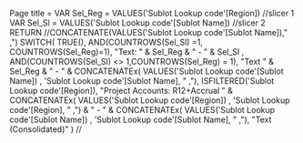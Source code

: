 Page title = 
VAR Sel_Reg = VALUES('Sublot Lookup code'[Region])  //slicer 1
VAR Sel_Sl = VALUES('Sublot Lookup code'[Sublot Name])  //slicer 2
RETURN
//CONCATENATE(VALUES('Sublot Lookup code'[Sublot Name])," ,")
SWITCH(
                    TRUE(),
                    AND(COUNTROWS(Sel_Sl) =1, COUNTROWS(Sel_Reg)=1), "Text: " & Sel_Reg & " - " & Sel_Sl , 
                    AND(COUNTROWS(Sel_Sl) <> 1,COUNTROWS(Sel_Reg) = 1), "Text " & Sel_Reg & " - " & CONCATENATEx( VALUES('Sublot Lookup code'[Sublot Name]) , 'Sublot Lookup code'[Sublot Name], " ,"),
                    ISFILTERED('Sublot Lookup code'[Region]), "Project Accounts: R12+Accrual " & CONCATENATEx( VALUES('Sublot Lookup code'[Region]) , 'Sublot Lookup code'[Region], " ,") & " - " & CONCATENATEx( VALUES('Sublot Lookup code'[Sublot Name]) , 'Sublot Lookup code'[Sublot Name], " ,"),
                    "Text (Consolidated)"
)
// 
